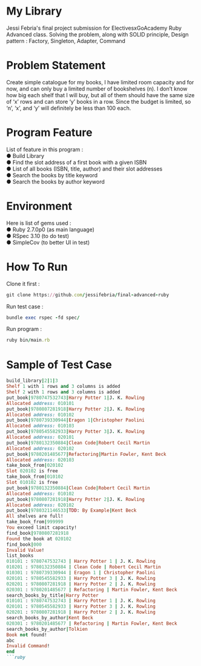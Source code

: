 # My Library
Jessi Febria's final project submission for ElectivesxGoAcademy Ruby Advanced class. Solving the problem, along with SOLID principle, Design pattern : Factory, Singleton, Adapter, Command

# Problem Statement
Create simple catalogue for my books, I have limited room capacity and for now, and can only buy a limited number of bookshelves (n). I don’t know how big each shelf that I will buy, but all of them should have the same size of ‘x’ rows and can store ‘y’ books in a row. Since the budget is limited, so ‘n’, ‘x’, and ‘y’ will definitely be less than 100 each. <br/>

# Program Feature
List of feature in this program : <br/>
● Build Library <br/>
● Find the slot address of a first book with a given ISBN <br/>
● List of all books (ISBN, title, author) and their slot addresses <br/>
● Search the books by title keyword <br/>
● Search the books by author keyword <br/>

# Environment
Here is list of gems used :  <br/>
● Ruby 2.7.0p0 (as main language)  <br/>
● RSpec 3.10 (to do test)<br/>
● SimpleCov (to better UI in test)<br/>

# How To Run
Clone it first :
```ruby
git clone https://github.com/jessifebria/final-advanced-ruby
```
Run test case :
```ruby
bundle exec rspec -fd spec/
```
Run program :
```ruby
ruby bin/main.rb
```

# Sample of Test Case
```ruby
build_library|2|1|3
Shelf 1 with 1 rows and 3 columns is added
Shelf 2 with 1 rows and 3 columns is added
put_book|9780747532743|Harry Potter 1|J. K. Rowling
Allocated address: 010101
put_book|9780807281918|Harry Potter 2|J. K. Rowling
Allocated address: 010102
put_book|9780739330944|Eragon 1|Christopher Paolini
Allocated address: 010103
put_book|9780545582933|Harry Potter 3|J. K. Rowling
Allocated address: 020101
put_book|9780132350884|Clean Code|Robert Cecil Martin
Allocated address: 020102
put_book|9780201485677|Refactoring|Martin Fowler, Kent Beck
Allocated address: 020103
take_book_from|020102
Slot 020102 is free
take_book_from|010102
Slot 010102 is free
put_book|9780132350884|Clean Code|Robert Cecil Martin
Allocated address: 010102
put_book|9780807281918|Harry Potter 2|J. K. Rowling
Allocated address: 020102
put_book|9780321146533|TDD: By Example|Kent Beck
All shelves are full!
take_book_from|999999
You exceed limit capacity!
find_book|9780807281918
Found the book at 020102
find_book|000
Invalid Value!
list_books
010101 : 9780747532743 | Harry Potter 1 | J. K. Rowling
010201 : 9780132350884 | Clean Code | Robert Cecil Martin
010301 : 9780739330944 | Eragon 1 | Christopher Paolini
020101 : 9780545582933 | Harry Potter 3 | J. K. Rowling
020201 : 9780807281918 | Harry Potter 2 | J. K. Rowling
020301 : 9780201485677 | Refactoring | Martin Fowler, Kent Beck
search_books_by_title|Harry Potter
010101 : 9780747532743 | Harry Potter 1 | J. K. Rowling
020101 : 9780545582933 | Harry Potter 3 | J. K. Rowling
020201 : 9780807281918 | Harry Potter 2 | J. K. Rowling
search_books_by_author|Kent Beck
020301 : 9780201485677 | Refactoring | Martin Fowler, Kent Beck
search_books_by_author|Tolkien
Book not found!
abc            
Invalid Command!
end
```ruby



